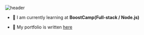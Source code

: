 ![header](https://capsule-render.vercel.app/api?type=waving)

- 🌱 I am currently learning at **BoostCamp(Full-stack / Node.js)**

- 📝 My portfolio is written [here](https://www.notion.so/9c39d21815a84b31a3d6081010ab7a96)
